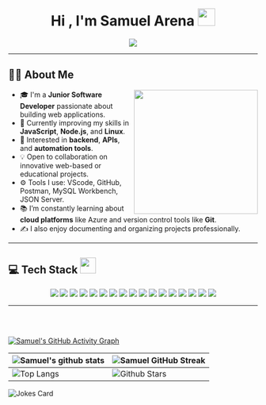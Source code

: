 <h1 align="center">Hi , I'm Samuel Arena <img src="https://media.giphy.com/media/hvRJCLFzcasrR4ia7z/giphy.gif" width="35"></h1>

<p align="center">
  <a href="https://github.com/SamuelArena">
    <img src="https://readme-typing-svg.herokuapp.com?color=%2336BCF7&center=true&vCenter=true&lines=Hi+%2C+welcome+to+my+Github+page;I+am+Samuel+Arena;Junior+Software+Developer;Python+%7C+JavaScript+%7C+Web+Development;Always+learning+and+building+%F0%9F%9A%80">
  </a>
</p>

---

## 👨‍💻 About Me

<picture>
  <img align="right" src="https://github.com/7oSkaaa/7oSkaaa/blob/main/Images/Right_Side.gif?raw=true" width = 250px>
</picture>

- 🎓 I'm a **Junior Software Developer** passionate about building web applications.
- 🌱 Currently improving my skills in **JavaScript**, **Node.js**, and **Linux**.
- 💼 Interested in **backend**, **APIs**, and **automation tools**.
- 💡 Open to collaboration on innovative web-based or educational projects.
- ⚙️ Tools I use: VScode, GitHub, Postman, MySQL Workbench, JSON Server.
- 📚 I’m constantly learning about **cloud platforms** like Azure and version control tools like **Git**.
- ✍️ I also enjoy documenting and organizing projects professionally.

---

## 💻 Tech Stack <img src="https://media2.giphy.com/media/QssGEmpkyEOhBCb7e1/giphy.gif?cid=ecf05e47a0n3gi1bfqntqmob8g9aid1oyj2wr3ds3mg700bl&rid=giphy.gif" width="32px">  

<p align="center">
  <img src="https://img.shields.io/badge/html5-%23E34F26.svg?style=for-the-badge&logo=html5&logoColor=white"/>
  <img src="https://img.shields.io/badge/css3-%231572B6.svg?style=for-the-badge&logo=css3&logoColor=white"/>
  <img src="https://img.shields.io/badge/javascript-%23323330.svg?style=for-the-badge&logo=javascript&logoColor=%23F7DF1E"/>
  <img src="https://img.shields.io/badge/python-%2314354C.svg?style=for-the-badge&logo=python&logoColor=white"/>
  <img src="https://img.shields.io/badge/tailwindcss-%2338B2AC.svg?style=for-the-badge&logo=tailwind-css&logoColor=white"/>
  <img src="https://img.shields.io/badge/node.js-6DA55F?style=for-the-badge&logo=node.js&logoColor=white"/>
  <img src="https://img.shields.io/badge/express.js-%23404d59.svg?style=for-the-badge&logo=express&logoColor=white"/>
  <img src="https://img.shields.io/badge/mysql-%2300f.svg?style=for-the-badge&logo=mysql&logoColor=white"/>
  <img src="https://img.shields.io/badge/json--server-%23e63946.svg?style=for-the-badge&logo=json&logoColor=white"/>
  <img src="https://img.shields.io/badge/postman-%23FF6C37.svg?style=for-the-badge&logo=postman&logoColor=white"/>
  <img src="https://img.shields.io/badge/vscode-%23007ACC.svg?style=for-the-badge&logo=visual-studio-code&logoColor=white"/>
  <img src="https://img.shields.io/badge/git-%23F05033.svg?style=for-the-badge&logo=git&logoColor=white"/>
  <img src="https://img.shields.io/badge/github-%23121011.svg?style=for-the-badge&logo=github&logoColor=white"/>
  <img src="https://img.shields.io/badge/linux-%23FCC624.svg?style=for-the-badge&logo=linux&logoColor=black"/>
  <img src="https://img.shields.io/badge/ubuntu-%23E95420.svg?style=for-the-badge&logo=ubuntu&logoColor=white"/>
  <img src="https://img.shields.io/badge/NPM-%23000000.svg?style=for-the-badge&logo=npm&logoColor=white"/>
  <img src="https://img.shields.io/badge/Azure%20DevOps-0078D7?style=for-the-badge&logo=azure-devops&logoColor=white"/>
</p>

---

<br><br>

[![Samuel's GitHub Activity Graph](https://activity-graph.herokuapp.com/graph?username=SamuelArena&theme=tokyonight)](https://git.io/praveenscience)

| ![Samuel's github stats](https://github-readme-stats.vercel.app/api?username=SamuelArena&show_icons=true&theme=tokyonight) | ![Samuel GitHub Streak](https://github-readme-streak-stats.herokuapp.com/?user=SamuelArena&theme=tokyonight) |
| --- | --- |
| ![Top Langs](https://github-readme-stats.vercel.app/api/top-langs/?username=SamuelArena&theme=tokyonight) | ![Github Stars](https://github-readme-stats.vercel.app/api?username=SamuelArena&show_icons=true&locale=en&count_private=true&hide_rank=true&custom_title=My%20GitHub%20Stats&disable_animations=true&theme=tokyonight) |

![Jokes Card](https://readme-jokes.vercel.app/api?theme=tokyonight)

